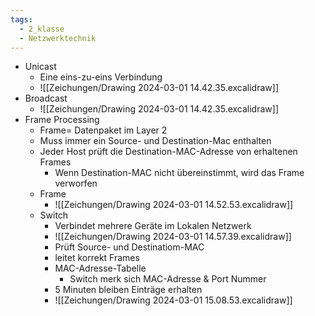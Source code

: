 ```yaml
---
tags:
  - 2_klasse
  - Netzwerktechnik
---
```



- Unicast
	- Eine eins-zu-eins Verbindung
	- ![[Zeichungen/Drawing 2024-03-01 14.42.35.excalidraw]]
- Broadcast
	- ![[Zeichungen/Drawing 2024-03-01 14.42.35.excalidraw]]
- Frame Processing
	- Frame= Datenpaket im Layer 2
	- Muss immer ein Source- und Destination-Mac enthalten
	- Jeder Host prüft die Destination-MAC-Adresse von erhaltenen Frames 
		- Wenn Destination-MAC nicht übereinstimmt, wird das Frame verworfen
	- Frame 
		- ![[Zeichungen/Drawing 2024-03-01 14.52.53.excalidraw]]
	- Switch 
		- Verbindet mehrere Geräte im Lokalen Netzwerk
		- ![[Zeichungen/Drawing 2024-03-01 14.57.39.excalidraw]]
		- Prüft Source- und Destinatiom-MAC
		- leitet korrekt Frames
		- MAC-Adresse-Tabelle
			- Switch merk sich MAC-Adresse & Port Nummer
		- 5 Minuten bleiben Einträge erhalten
		- ![[Zeichungen/Drawing 2024-03-01 15.08.53.excalidraw]]



